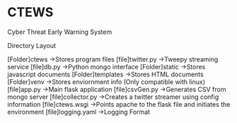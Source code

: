 # CTEWS
Cyber Threat Early Warning System

Directory Layout

[Folder]ctews           ->Stores program files
    [file]twitter.py    ->Tweepy streaming service
    [file]db.py         ->Python mongo interface
[Folder]static          ->Stores javascript documents
[Folder]templates       ->Stores HTML documents
[Folder]venv            ->Stores enviornment info (Only compatible with linux)
[file]app.py            ->Main flask application
[file]csvGen.py         ->Generates CSV from mongo server
[file]collector.py      ->Creates a twitter streamer using config information
[file]ctews.wsgi        ->Points apache to the flask file and initiates the environment
[file]logging.yaml      ->Logging Format


